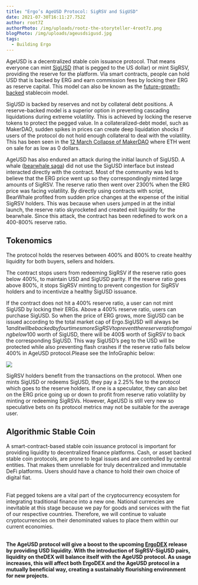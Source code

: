 ```yaml
---
title: "Ergo’s AgeUSD Protocol: SigRSV and SigUSD"
date: 2021-07-30T16:11:27.752Z
author: root7Z
authorPhoto: /img/uploads/rootz-the-storyteller-4root7z.png
blogPhoto: /img/uploads/ageusdsigusd.jpg
tags:
  - Building Ergo
---
```

<!--StartFragment-->

AgeUSD is a decentralized stable coin issuance protocol. That means everyone can mint [SigUSD](https://sigmausd.io/#/) (that is pegged to the US dollar) or mint SigRSV, providing the reserve for the platform. Via smart contracts, people can hold USD that is backed by ERG and earn commission fees by locking their ERG as reserve capital. This model can also be known as the [future-growth-backed](https://medium.com/reserve-currency/why-another-stablecoin-866f774afede) stablecoin model.



SigUSD is backed by reserves and not by collateral debt positions. A reserve-backed model is a superior option in preventing cascading liquidations during extreme volatility. This is achieved by locking the reserve tokens to protect the pegged value. In a collateralized-debt model, such as MakerDAO, sudden spikes in prices can create deep liquidation shocks if users of the protocol do not hold enough collateral to deal with the volatility. This has been seen in the [12 March Collapse of MakerDAO](https://blog.makerdao.com/the-market-collapse-of-march-12-2020-how-it-impacted-makerdao/) where ETH went on sale for as low as 0 dollars.



AgeUSD has also endured an attack during the initial launch of SigUSD. A whale ([bearwhale saga](https://ergoplatform.org/en/blog/2021-05-13-bearwhale-saga/)) did not use the SigUSD interface but instead interacted directly with the contract. Most of the community was led to believe that the ERG price went up so they correspondingly minted large amounts of SigRSV. The reserve ratio then went over 2300% when the ERG price was facing volatility. By directly using contracts with script, BearWhale profited from sudden price changes at the expense of the initial SigRSV holders. This was because when users jumped in at the initial launch, the reserve ratio skyrocketed and created exit liquidity for the bearwhale. Since this attack, the contract has been redefined to work on a 400-800% reserve ratio.



## Tokenomics

The protocol holds the reserves between 400% and 800% to create healthy liquidity for both buyers, sellers and holders. 



The contract stops users from redeeming SigRSV if the reserve ratio goes below 400%, to maintain USD and SigUSD parity. If the reserve ratio goes above 800%, it stops SigRSV minting to prevent congestion for SigRSV holders and to incentivize a healthy SigUSD issuance.

If the contract does not hit a 400% reserve ratio, a user can not mint SigUSD by locking their ERGs. Above a 400% reserve ratio, users can purchase SigUSD. So when the price of ERG grows, more SigUSD can be issued according to the total market cap of Ergo.SigUSD will always be $1 and it will be backed by four times more SigRSV to prevent the reserve ratio from going below 100%. This makes it equal to a 75% collateralized debt position. If someone mints 100$ worth of SigUSD, there will be 400$ worth of SigRSV to back the corresponding SigUSD. This way SigUSD’s peg to the USD will be protected while also preventing flash crashes if the reserve ratio falls below 400% in AgeUSD protocol.Please see the InfoGraphic below:

![](/img/uploads/sigremeed-purchase.jpg)

SigRSV holders benefit from the transactions on the protocol. When one mints SigUSD or redeems SigUSD, they pay a 2.25% fee to the protocol which goes to the reserve holders. If one is a speculator, they can also bet on the ERG price going up or down to profit from reserve ratio volatility by minting or redeeming SigRSVs. However, AgeUSD is still very new so speculative bets on its protocol metrics may not be suitable for the average user.



<!--StartFragment-->

## Algorithmic Stable Coin



A smart-contract-based stable coin issuance protocol is important for providing liquidity to decentralized finance platforms. Cash, or asset backed stable coin protocols, are prone to legal issues and are controlled by central entities. That makes them unreliable for truly decentralized and immutable DeFi platforms. Users should have a chance to hold their own choice of digital fiat.

\
Fiat pegged tokens are a vital part of the cryptocurrency ecosystem for integrating traditional finance into a new one. National currencies are inevitable at this stage because we pay for goods and services with the fiat of our respective countries. Therefore, we will continue to valuate cryptocurrencies on their denominated values to place them within our current economies. 

**\
The AgeUSD protocol will give a boost to the upcoming [ErgoDEX](https://ergodex.io/) release by providing USD liquidity. With the introduction of SigRSV-SigUSD pairs, liquidity on theDEX will balance itself with the AgeUSD protocol. As usage increases, this will affect both ErgoDEX and the AgeUSD protocol in a mutually beneficial way, creating a sustainably flourishing environment for new projects.**

<!--EndFragment-->

<!--EndFragment-->